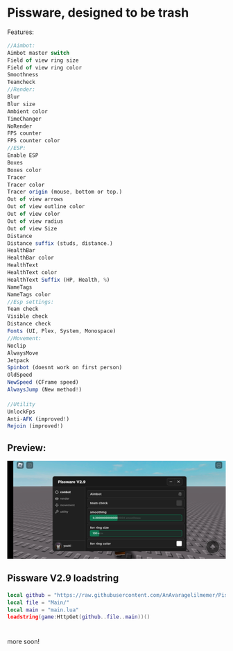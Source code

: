 
# Pissware, designed to be trash

Features:
```js
//Aimbot:
Aimbot master switch
Field of view ring size
Field of view ring color
Smoothness
Teamcheck
//Render:
Blur
Blur size
Ambient color
TimeChanger
NoRender
FPS counter
FPS counter color
//ESP:
Enable ESP
Boxes
Boxes color
Tracer
Tracer color 
Tracer origin (mouse, bottom or top.)
Out of view arrows
Out of view outline color
Out of view color
Out of view radius
Out of view Size
Distance
Distance suffix (studs, distance.)
HealthBar
HealthBar color
HealthText 
HealthText color
HealthText Suffix (HP, Health, %)
NameTags
NameTags color
//Esp settings:
Team check
Visible check
Distance check
Fonts (UI, Plex, System, Monospace)
//Movement:
Noclip
AlwaysMove
Jetpack
Spinbot (doesnt work on first person)
OldSpeed 
NewSpeed (CFrame speed)
AlwaysJump (New method!)

//Utility
UnlockFps
Anti-AFK (improved!)
Rejoin (improved!)
```
## Preview:
![](https://github.com/AnAvaragelilmemer/Pissware/blob/main/Utility/Screenshot_20230314-220222_Roblox.jpg)
## Pissware V2.9 loadstring
```lua
local github = "https://raw.githubusercontent.com/AnAvaragelilmemer/Pissware/main/"
local file = "Main/"
local main = "main.lua" 
loadstring(game:HttpGet(github..file..main))()
```
#
more soon!


